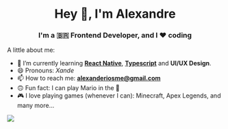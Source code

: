 <h1 align="center">Hey 👋, I'm Alexandre</h1>
<h3 align="center">I'm a 🇧🇷 Frontend Developer, and I ❤️ coding</h3>

A little about me:
- 🌱 I’m currently learning **[React Native]([https://www.typescriptlang.org/](https://reactnative.dev/))**, **[Typescript](https://www.typescriptlang.org/)** and **UI/UX Design**.
- 😄 Pronouns: *Xande*
- 📫 How to reach me: **alexanderiosme@gmail.com**
- 🙃 Fun fact: I can play Mario in the 🎹
- 🎮 I love playing games (whenever I can): Minecraft, Apex Legends, and many more...

<a href="https://github.com/xanderios">
  <img src="https://github-readme-stats.vercel.app/api/top-langs/?username=xanderios&theme=dark&layout=compact" />
</a>
